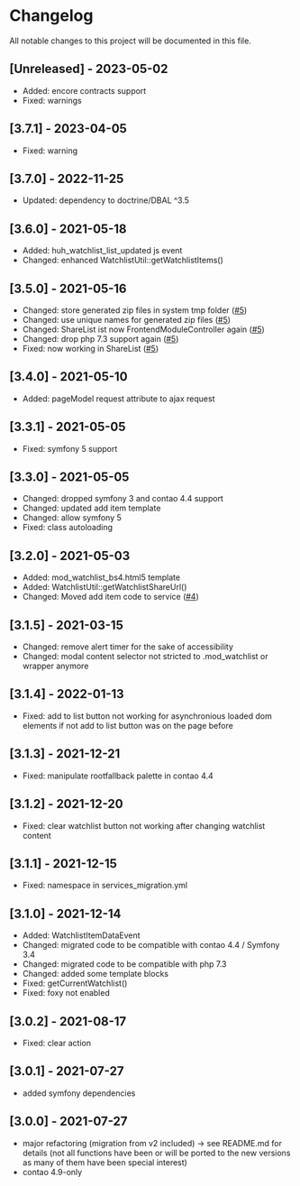 # Changelog

All notable changes to this project will be documented in this file.

## [Unreleased] - 2023-05-02
- Added: encore contracts support
- Fixed: warnings

## [3.7.1] - 2023-04-05
- Fixed: warning 

## [3.7.0] - 2022-11-25
- Updated: dependency to doctrine/DBAL ^3.5

## [3.6.0] - 2021-05-18
- Added: huh_watchlist_list_updated js event
- Changed: enhanced WatchlistUtil::getWatchlistItems()

## [3.5.0] - 2021-05-16
- Changed: store generated zip files in system tmp folder ([#5])
- Changed: use unique names for generated zip files ([#5])
- Changed: ShareList ist now FrontendModuleController again ([#5])
- Changed: drop php 7.3 support again ([#5])
- Fixed: now working in ShareList ([#5])

## [3.4.0] - 2021-05-10
- Added: pageModel request attribute to ajax request

## [3.3.1] - 2021-05-05
- Fixed: symfony 5 support

## [3.3.0] - 2021-05-05
- Changed: dropped symfony 3 and contao 4.4 support
- Changed: updated add item template
- Changed: allow symfony 5
- Fixed: class autoloading

## [3.2.0] - 2021-05-03
- Added: mod_watchlist_bs4.html5 template
- Added: WatchlistUtil::getWatchlistShareUrl()
- Changed: Moved add item code to service ([#4])

## [3.1.5] - 2021-03-15

- Changed: remove alert timer for the sake of accessibility
- Changed: modal content selector not stricted to .mod_watchlist or wrapper anymore

## [3.1.4] - 2022-01-13
- Fixed: add to list button not working for asynchronious loaded dom elements if not add to list button was on the page before

## [3.1.3] - 2021-12-21
- Fixed: manipulate rootfallback palette in contao 4.4

## [3.1.2] - 2021-12-20
- Fixed: clear watchlist button not working after changing watchlist content

## [3.1.1] - 2021-12-15
- Fixed: namespace in services_migration.yml

## [3.1.0] - 2021-12-14
- Added: WatchlistItemDataEvent
- Changed: migrated code to be compatible with contao 4.4 / Symfony 3.4
- Changed: migrated code to be compatible with php 7.3
- Changed: added some template blocks
- Fixed: getCurrentWatchlist()
- Fixed: foxy not enabled

## [3.0.2] - 2021-08-17

- Fixed: clear action

## [3.0.1] - 2021-07-27

- added symfony dependencies

## [3.0.0] - 2021-07-27

- major refactoring (migration from v2 included) -> see README.md for details (not all functions have been or will be
  ported to the new versions as many of them have been special interest)
- contao 4.9-only



[#5]: https://github.com/heimrichhannot/contao-watchlist-bundle/pull/5
[#4]: https://github.com/heimrichhannot/contao-watchlist-bundle/pull/4